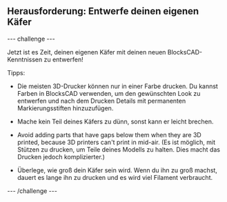 ## Herausforderung: Entwerfe deinen eigenen Käfer

--- challenge ---

Jetzt ist es Zeit, deinen eigenen Käfer mit deinen neuen BlocksCAD-Kenntnissen zu entwerfen!

Tipps:

+ Die meisten 3D-Drucker können nur in einer Farbe drucken. Du kannst Farben in BlocksCAD verwenden, um den gewünschten Look zu entwerfen und nach dem Drucken Details mit permanenten Markierungsstiften hinzuzufügen.

+ Mache kein Teil deines Käfers zu dünn, sonst kann er leicht brechen.

+ Avoid adding parts that have gaps below them when they are 3D printed, because 3D printers can't print in mid-air. (Es ist möglich, mit Stützen zu drucken, um Teile deines Modells zu halten. Dies macht das Drucken jedoch komplizierter.)

+ Überlege, wie groß dein Käfer sein wird. Wenn du ihn zu groß machst, dauert es lange ihn zu drucken und es wird viel Filament verbraucht.

--- /challenge ---



 




  
